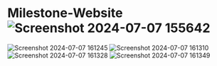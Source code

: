 # Milestone-Website![Screenshot 2024-07-07 155642](https://github.com/Dhina18/Milestone-Website/assets/161184616/ca103c36-3100-4055-9960-1a83e19bcde7)
![Screenshot 2024-07-07 161245](https://github.com/Dhina18/Milestone-Website/assets/161184616/6e843a37-8176-41ae-8b98-ed0933ba2d35)
![Screenshot 2024-07-07 161310](https://github.com/Dhina18/Milestone-Website/assets/161184616/1239525b-75b9-4179-b6c4-ea2327c5cb2d)
![Screenshot 2024-07-07 161328](https://github.com/Dhina18/Milestone-Website/assets/161184616/ee3c53c3-c5b0-4cd2-839e-806f716af3ec)
![Screenshot 2024-07-07 161349](https://github.com/Dhina18/Milestone-Website/assets/161184616/db111ac6-3f91-410d-82c5-dae975a6e462)
